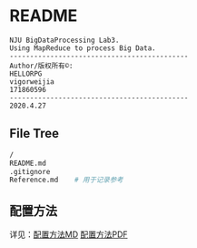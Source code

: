 # README

```wiki
NJU BigDataProcessing Lab3.
Using MapReduce to process Big Data.
--------------------------------------------
Author/版权所有©:
HELLORPG
vigorweijia
171860596
--------------------------------------------
2020.4.27
```



## File Tree

```bash
/
README.md
.gitignore
Reference.md	# 用于记录参考
```



## 配置方法

详见：[配置方法MD](./IDEA_Config.md) [配置方法PDF](./IDEA_Config.pdf)

